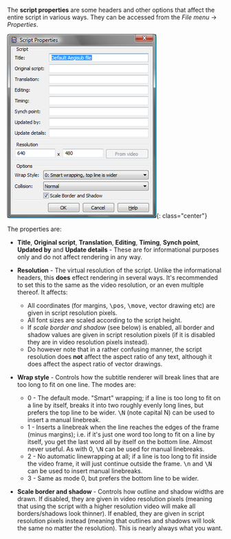 The **script properties** are some headers and other options that affect the
entire script in various ways. They can be accessed from the _File menu_ ->
_Properties_.

![Properties.png](img/Properties.png){: class="center"}

The properties are:

* **Title**, **Original script**, **Translation**, **Editing**, **Timing**, **Synch point**, **Updated by** and **Update details** - These are for informational purposes only and do not affect rendering in any way.
* **Resolution** - The virtual resolution of the script. Unlike the informational headers, this **does** effect rendering in several ways. It's recommended to set this to the same as the video resolution, or an even multiple thereof. It affects:

  * All coordinates (for margins, <tt>\pos</tt>, <tt>\move</tt>, vector drawing etc) are given in script resolution pixels.
  * All font sizes are scaled according to the script height.
  * If _scale border and shadow_ (see below) is enabled, all border and shadow values are given in script resolution pixels (if it is disabled they are in video resolution pixels instead).
  * Do however note that in a rather confusing manner, the script resolution does **not** affect the aspect ratio of any text, although it does affect the aspect ratio of vector drawings.

* **Wrap style** - Controls how the subtitle renderer will break lines that are too long to fit on one line. The modes are:

  * 0 - The default mode. "Smart" wrapping; if a line is too long to fit on a line by itself, breaks it into two roughly evenly long lines, but prefers the top line to be wider. <tt>\N</tt> (note capital N) can be used to insert a manual linebreak.
  * 1 - Inserts a linebreak when the line reaches the edges of the frame (minus margins); i.e. if it's just one word too long to fit on a line by itself, you get the last word all by itself on the bottom line. Almost never useful. As with 0, <tt>\N</tt> can be used for manual linebreaks.
  * 2 - No automatic linewrapping at all; if a line is too long to fit inside the video frame, it will just continue outside the frame. <tt>\n</tt> and <tt>\N</tt> can be used to insert manual linebreaks.
  * 3 - Same as mode 0, but prefers the bottom line to be wider.

* **Scale border and shadow** - Controls how outline and shadow widths are
  drawn. If disabled, they are given in video resolution pixels (meaning that
  using the script with a higher resolution video will make all borders/shadows
  look thinner). If enabled, they are given in script resolution pixels instead
  (meaning that outlines and shadows will look the same no matter the
  resolution). This is nearly always what you want.
